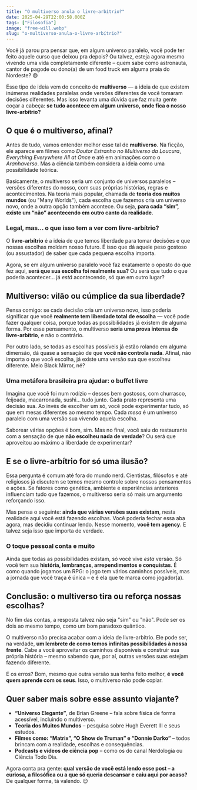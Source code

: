 ```yaml
---
title: "O multiverso anula o livre-arbítrio?"
date: 2025-04-29T22:00:58.000Z
tags: ["Filosofia"]
image: "free-will.webp"
slug: "o-multiverso-anula-o-livre-arbítrio?"
---
```


Você já parou pra pensar que, em algum universo paralelo, você pode ter feito aquele curso que deixou pra depois? Ou talvez, esteja agora mesmo vivendo uma vida completamente diferente – quem sabe como astronauta, cantor de pagode ou dono(a) de um food truck em alguma praia do Nordeste? 😄

Esse tipo de ideia vem do conceito de **multiverso** — a ideia de que existem inúmeras realidades paralelas onde versões diferentes de você tomaram decisões diferentes. Mas isso levanta uma dúvida que faz muita gente coçar a cabeça: **se tudo acontece em algum universo, onde fica o nosso livre-arbítrio?**

## O que é o multiverso, afinal?

Antes de tudo, vamos entender melhor esse tal de **multiverso**. Na ficção, ele aparece em filmes como _Doutor Estranho no Multiverso da Loucura_, _Everything Everywhere All at Once_ e até em animações como o _Aranhaverso_. Mas a ciência também considera a ideia como uma possibilidade teórica.

Basicamente, o multiverso seria um conjunto de universos paralelos – versões diferentes do nosso, com suas próprias histórias, regras e acontecimentos. Na teoria mais popular, chamada de **teoria dos muitos mundos** (ou "Many Worlds"), cada escolha que fazemos cria um universo novo, onde a outra opção também acontece. Ou seja, **para cada “sim”, existe um “não” acontecendo em outro canto da realidade**.

### Legal, mas… o que isso tem a ver com livre-arbítrio?

O **livre-arbítrio** é a ideia de que temos liberdade para tomar decisões e que nossas escolhas moldam nosso futuro. É isso que dá aquele peso gostoso (ou assustador) de saber que cada pequena escolha importa.

Agora, se em algum universo paralelo você faz exatamente o oposto do que fez aqui, **será que sua escolha foi realmente sua?** Ou será que tudo o que poderia acontecer… já _está_ acontecendo, só que em outro lugar?

## Multiverso: vilão ou cúmplice da sua liberdade?

Pensa comigo: se cada decisão cria um universo novo, isso poderia significar que você **realmente tem liberdade total de escolha** — você pode fazer qualquer coisa, porque todas as possibilidades já existem de alguma forma. Por esse pensamento, o multiverso **seria uma prova intensa do livre-arbítrio**, e não o contrário.

Por outro lado, se todas as escolhas possíveis já estão rolando em alguma dimensão, dá quase a sensação de que **você não controla nada**. Afinal, não importa o que você escolha, já existe uma versão sua que escolheu diferente. Meio Black Mirror, né?

### Uma metáfora brasileira pra ajudar: o buffet livre

Imagina que você foi num rodízio – desses bem gostosos, com churrasco, feijoada, macarronada, sushi… tudo junto. Cada prato representa uma decisão sua. Ao invés de escolher um só, você pode experimentar tudo, só que em mesas diferentes ao mesmo tempo. Cada _mesa_ é um universo paralelo com uma versão sua vivendo aquela escolha.

Saborear várias opções é bom, sim. Mas no final, você saiu do restaurante com a sensação de que **não escolheu nada de verdade**? Ou será que aproveitou ao máximo a liberdade de experimentar?

## E se o livre-arbítrio for só uma ilusão?

Essa pergunta é comum até fora do mundo nerd. Cientistas, filósofos e até religiosos já discutem se temos mesmo controle sobre nossos pensamentos e ações. Se fatores como genética, ambiente e experiências anteriores influenciam tudo que fazemos, o multiverso seria só mais um argumento reforçando isso.

Mas pensa o seguinte: **ainda que várias versões suas existam**, nesta realidade aqui você está fazendo escolhas. Você poderia fechar essa aba agora, mas decidiu continuar lendo. Nesse momento, **você tem agency**. E talvez seja isso que importa de verdade.

### O toque pessoal conta e muito

Ainda que todas as possibilidades existam, só você vive _esta_ versão. Só você tem sua **história, lembranças, arrependimentos e conquistas**. É como quando jogamos um RPG: o jogo tem vários caminhos possíveis, mas a jornada que você traça é única – e é ela que te marca como jogador(a).

## Conclusão: o multiverso tira ou reforça nossas escolhas?

No fim das contas, a resposta talvez não seja "sim" ou "não". Pode ser os dois ao mesmo tempo, como um bom paradoxo quântico.

O multiverso não precisa acabar com a ideia de livre-arbítrio. Ele pode ser, na verdade, **um lembrete de como temos infinitas possibilidades à nossa frente**. Cabe a você aproveitar os caminhos disponíveis e construir sua própria história – mesmo sabendo que, por aí, outras versões suas estejam fazendo diferente.

E os erros? Bom, mesmo que outra versão sua tenha feito melhor, **é você quem aprende com os seus**. Isso, o multiverso não pode copiar.

## Quer saber mais sobre esse assunto viajante?

*   **“Universo Elegante”**, de Brian Greene – fala sobre física de forma acessível, incluindo o multiverso.
*   **Teoria dos Muitos Mundos** – pesquisa sobre Hugh Everett III e seus estudos.
*   **Filmes como: “Matrix”, “O Show de Truman” e “Donnie Darko”** – todos brincam com a realidade, escolhas e consequências.
*   **Podcasts e vídeos de ciência pop** – como os do canal Nerdologia ou Ciência Todo Dia.

Agora conta pra gente: **qual versão de você está lendo esse post – a curiosa, a filosófica ou a que só queria descansar e caiu aqui por acaso?** De qualquer forma, tá valendo. 😉